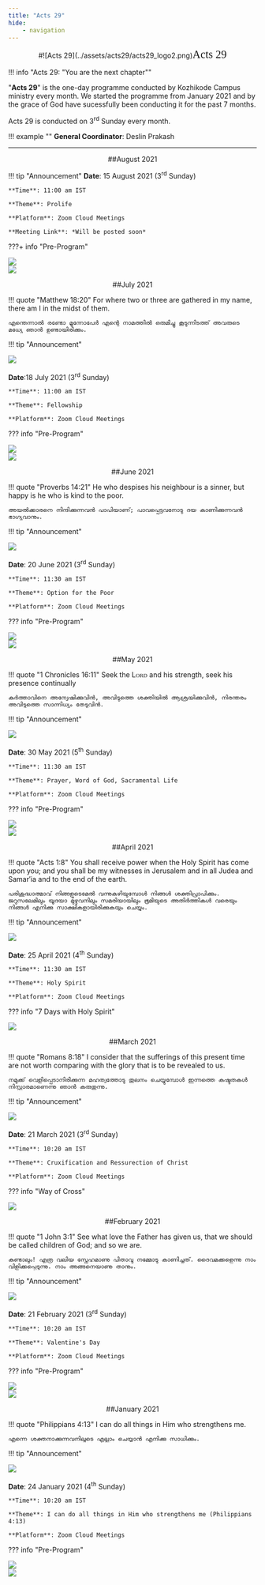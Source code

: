 ```yaml
---
title: "Acts 29"
hide: 
    - navigation
---
```

<center>
#<span id="acts_title">![Acts 29](../assets/acts29/acts29_logo2.png)<span style="font-family:Papyrus; font-size:1.6em;">Acts 29</span></span>
</center>

!!! info "Acts 29: "You are the next chapter""

"**Acts 29**" is the one-day programme conducted by Kozhikode Campus ministry every month. We started the programme from January 2021 and by the grace of God have sucessfully been conducting it for the past 7 months.

Acts 29 is conducted on 3<sup>rd</sup> Sunday every month.

!!! example ""
    **General Coordinator**: Deslin Prakash

---
<center>
##August 2021
</center>

!!! tip "Announcement"
    **Date**: 15 August 2021 (3<sup>rd</sup> Sunday)

    **Time**: 11:00 am IST

    **Theme**: Prolife

    **Platform**: Zoom Cloud Meetings

    **Meeting Link**: *Will be posted soon*

???+ info "Pre-Program"
    <div class="acts_pre_program">
        <div class="acts_pre_program_image">
            <img src="..\..\assets\acts29\pre_program_21_08_1.jpeg"></img>
        </div>
        <div class="acts_pre_program_space"></div>
        <div class="acts_pre_program_image">
            <img src="..\..\assets\acts29\pre_program_21_08_2.jpeg"></img>
        </div>
    </div>

<center>
##July 2021
</center>

!!! quote "Matthew 18:20"
    For where two or three are gathered in my name, there am I in the midst of them.

    എന്തെന്നാൽ രണ്ടോ മൂന്നോപേർ എന്റെ നാമത്തിൽ ഒരുമിച്ചു കൂടുന്നിടത്ത് അവരുടെ മധ്യേ ഞാൻ ഉണ്ടായിരിക്കും.

!!! tip "Announcement"
    <div class="acts_poster">
        <div class="acts_poster_image">
            <img src="..\..\assets\acts29\poster_21_07.jpeg"></img>
        </div>
    </div>
    <br>
    **Date**:18 July 2021 (3<sup>rd</sup> Sunday)

    **Time**: 11:00 am IST

    **Theme**: Fellowship

    **Platform**: Zoom Cloud Meetings

??? info "Pre-Program"
    <div class="acts_pre_program">
        <div class="acts_pre_program_image">
            <img src="..\..\assets\acts29\pre_program_21_07_1.jpeg"></img>
        </div>
        <div class="acts_pre_program_space"></div>
        <div class="acts_pre_program_image">
            <img src="..\..\assets\acts29\pre_program_21_07_2.jpeg"></img>
        </div>
    </div>

<center>
##June 2021
</center>

!!! quote "Proverbs 14:21"
    He who despises his neighbour is a sinner, but happy is he who is kind to the poor. 

    അയൽക്കാരനെ നിന്ദിക്കുന്നവൻ പാപിയാണ്; പാവപ്പെട്ടവനോടു ദയ കാണിക്കുന്നവൻ ഭാഗ്യവാനും.

!!! tip "Announcement"
    <div class="acts_poster">
        <div class="acts_poster_image">
            <img src="..\..\assets\acts29\poster_21_06.jpeg"></img>
        </div>
    </div>
    <br>
    **Date**: 20 June 2021 (3<sup>rd</sup> Sunday)

    **Time**: 11:30 am IST

    **Theme**: Option for the Poor

    **Platform**: Zoom Cloud Meetings

??? info "Pre-Program"
    <div class="acts_pre_program">
        <div class="acts_pre_program_image">
            <img src="..\..\assets\acts29\pre_program_21_06_1.jpeg"></img>
        </div>
        <div class="acts_pre_program_space"></div>
        <div class="acts_pre_program_image">
            <img src="..\..\assets\acts29\pre_program_21_06_2.jpeg"></img>
        </div>
    </div>

<center>
##May 2021
</center>

!!! quote "1 Chronicles 16:11"
    Seek the L<span style="font-family:monaco; font-size:0.8em;">ORD</span> and his strength, seek his presence continually

    കർത്താവിനെ അന്വേഷിക്കുവിൻ, അവിടുത്തെ ശക്തിയിൽ ആശ്രയിക്കുവിൻ, നിരന്തരം അവിടുത്തെ സാന്നിധ്യം തേടുവിൻ.

!!! tip "Announcement"
    <div class="acts_poster">
        <div class="acts_poster_image">
            <img src="..\..\assets\acts29\poster_21_05.jpeg"></img>
        </div>
    </div>
    <br>
    **Date**: 30 May 2021 (5<sup>th</sup> Sunday)

    **Time**: 11:30 am IST

    **Theme**: Prayer, Word of God, Sacramental Life

    **Platform**: Zoom Cloud Meetings

??? info "Pre-Program"
    <div class="acts_pre_program">
        <div class="acts_pre_program_image">
            <img src="..\..\assets\acts29\pre_program_21_05_1.jpeg"></img>
        </div>
        <div class="acts_pre_program_space"></div>
        <div class="acts_pre_program_image">
            <img src="..\..\assets\acts29\pre_program_21_05_2.jpeg"></img>
        </div>
    </div>

<center>
##April 2021
</center>

!!! quote "Acts 1:8"
    You shall receive power when the Holy Spirit has come upon you; and you shall be my witnesses in Jerusalem and in all Judea and Samar′ia and to the end of the earth.
    
    പരിശുദ്ധാത്മാവ് നിങ്ങളുടെമേൽ വന്നുകഴിയുമ്പോൾ നിങ്ങൾ ശക്തിപ്രാപിക്കും. ജറുസലേമിലും യൂദയാ മുഴുവനിലും സമരിയായിലും ഭൂമിയുടെ അതിർത്തികൾ വരെയും നിങ്ങൾ എനിക്കു സാക്ഷികളായിരിക്കുകയും ചെയ്യും.

!!! tip "Announcement"
    <div class="acts_poster">
        <div class="acts_poster_image">
            <img src="..\..\assets\acts29\poster_21_04.jpeg"></img>
        </div>
    </div>
    <br>
    **Date**: 25 April 2021 (4<sup>th</sup> Sunday)

    **Time**: 11:30 am IST

    **Theme**: Holy Spirit

    **Platform**: Zoom Cloud Meetings

??? info "7 Days with Holy Spirit"
    <div class="acts_pre_program">
        <div class="acts_pre_program_image">
            <img src="..\..\assets\acts29\pre_program_21_04_1.jpeg"></img>
        </div>
    </div>

<center>
##March 2021
</center>

!!! quote "Romans 8:18"
    I consider that the sufferings of this present time are not worth comparing with the glory that is to be revealed to us.

    നമുക്ക് വെളിപ്പെടാനിരിക്കുന്ന മഹത്വത്തോടു തുലനം ചെയ്യുമ്പോൾ ഇന്നത്തെ കഷ്ടതകൾ നിസ്സാരമാണെന്നു ഞാൻ കരുതുന്നു.

!!! tip "Announcement"
    <div class="acts_poster">
        <div class="acts_poster_image">
            <img src="..\..\assets\acts29\poster_21_03.jpeg"></img>
        </div>
    </div>
    <br>
    **Date**: 21 March 2021 (3<sup>rd</sup> Sunday)

    **Time**: 10:20 am IST

    **Theme**: Cruxification and Ressurection of Christ

    **Platform**: Zoom Cloud Meetings

??? info "Way of Cross"
    <div class="acts_pre_program">
        <div class="acts_pre_program_image">
            <img src="..\..\assets\acts29\pre_program_21_03_1.jpeg"></img>
        </div>
    </div>

<center>
##February 2021
</center>

!!! quote "1 John 3:1"
    See what love the Father has given us, that we should be called children of God; and so we are.
    
    കണ്ടാലും! എത്ര വലിയ സ്നേഹമാണു പിതാവു നമ്മോടു കാണിച്ചത്. ദൈവമക്കളെന്നു നാം വിളിക്കപ്പെടുന്നു. നാം അങ്ങനെയാണു താനും.

!!! tip "Announcement"
    <div class="acts_poster">
        <div class="acts_poster_image">
            <img src="..\..\assets\acts29\poster_21_02.jpeg"></img>
        </div>
    </div>
    <br>
    **Date**: 21 February 2021 (3<sup>rd</sup> Sunday)

    **Time**: 10:20 am IST

    **Theme**: Valentine's Day

    **Platform**: Zoom Cloud Meetings

??? info "Pre-Program"
    <div class="acts_pre_program">
        <div class="acts_pre_program_image">
            <img src="..\..\assets\acts29\pre_program_21_02_1.jpeg"></img>
        </div>
        <div class="acts_pre_program_space"></div>
        <div class="acts_pre_program_image">
            <img src="..\..\assets\acts29\pre_program_21_02_2.jpeg"></img>
        </div>
    </div>

<center>
##January 2021
</center>

!!! quote "Philippians 4:13"
    I can do all things in Him who strengthens me.
    
    എന്നെ ശക്തനാക്കുന്നവനിലൂടെ എല്ലാം ചെയ്യാൻ എനിക്കു സാധിക്കും.

!!! tip "Announcement"
    <div class="acts_poster">
        <div class="acts_poster_image">
            <img src="..\..\assets\acts29\poster_21_01.jpeg"></img>
        </div>
    </div>
    <br>
    **Date**: 24 January 2021 (4<sup>th</sup> Sunday)

    **Time**: 10:20 am IST

    **Theme**: I can do all things in Him who strengthens me (Philippians 4:13)

    **Platform**: Zoom Cloud Meetings

??? info "Pre-Program"
    <div class="acts_pre_program">
        <div class="acts_pre_program_image">
            <img src="..\..\assets\acts29\pre_program_21_01_1.jpeg"></img>
        </div>
        <div class="acts_pre_program_space"></div>
        <div class="acts_pre_program_image">
            <img src="..\..\assets\acts29\pre_program_21_01_2.jpeg"></img>
        </div>
    </div>